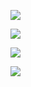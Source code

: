 

![](https://gitee.com/hxc8/images8/raw/master/img/202407191055109.jpg)



![](https://gitee.com/hxc8/images8/raw/master/img/202407191055967.jpg)



![](https://gitee.com/hxc8/images8/raw/master/img/202407191055543.jpg)







![](https://gitee.com/hxc8/images8/raw/master/img/202407191055004.jpg)

